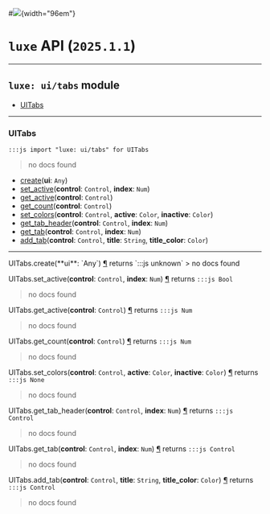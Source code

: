 #![](../../../../../../images/luxe-dark.svg){width="96em"}

# `luxe` API (`2025.1.1`)  


---

## `luxe: ui/tabs` module

- [UITabs](#uitabs)   

---

### UITabs
`:::js import "luxe: ui/tabs" for UITabs`
> no docs found

- [create](#UITabs.create)(**ui**: `Any`)
- [set_active](#UITabs.set_active+2)(**control**: `Control`, **index**: `Num`)
- [get_active](#UITabs.get_active)(**control**: `Control`)
- [get_count](#UITabs.get_count)(**control**: `Control`)
- [set_colors](#UITabs.set_colors+3)(**control**: `Control`, **active**: `Color`, **inactive**: `Color`)
- [get_tab_header](#UITabs.get_tab_header+2)(**control**: `Control`, **index**: `Num`)
- [get_tab](#UITabs.get_tab+2)(**control**: `Control`, **index**: `Num`)
- [add_tab](#UITabs.add_tab+3)(**control**: `Control`, **title**: `String`, **title_color**: `Color`)

<hr/>
<endpoint module="luxe: ui/tabs" class="UITabs" signature="create(ui : Any)"></endpoint>
<signature id="UITabs.create">UITabs.create(**ui**: `Any`)
<a class="headerlink" href="#UITabs.create" title="Permanent link">¶</a></signature>
<span class='api_ret'>returns</span> `:::js unknown`
> no docs found   

<endpoint module="luxe: ui/tabs" class="UITabs" signature="set_active(control : Control, index : Num)"></endpoint>
<signature id="UITabs.set_active+2">UITabs.set_active(**control**: `Control`, **index**: `Num`)
<a class="headerlink" href="#UITabs.set_active+2" title="Permanent link">¶</a></signature>
<span class='api_ret'>returns</span> `:::js Bool`
> no docs found   

<endpoint module="luxe: ui/tabs" class="UITabs" signature="get_active(control : Control)"></endpoint>
<signature id="UITabs.get_active">UITabs.get_active(**control**: `Control`)
<a class="headerlink" href="#UITabs.get_active" title="Permanent link">¶</a></signature>
<span class='api_ret'>returns</span> `:::js Num`
> no docs found   

<endpoint module="luxe: ui/tabs" class="UITabs" signature="get_count(control : Control)"></endpoint>
<signature id="UITabs.get_count">UITabs.get_count(**control**: `Control`)
<a class="headerlink" href="#UITabs.get_count" title="Permanent link">¶</a></signature>
<span class='api_ret'>returns</span> `:::js Num`
> no docs found   

<endpoint module="luxe: ui/tabs" class="UITabs" signature="set_colors(control : Control, active : Color, inactive : Color)"></endpoint>
<signature id="UITabs.set_colors+3">UITabs.set_colors(**control**: `Control`, **active**: `Color`, **inactive**: `Color`)
<a class="headerlink" href="#UITabs.set_colors+3" title="Permanent link">¶</a></signature>
<span class='api_ret'>returns</span> `:::js None`
> no docs found   

<endpoint module="luxe: ui/tabs" class="UITabs" signature="get_tab_header(control : Control, index : Num)"></endpoint>
<signature id="UITabs.get_tab_header+2">UITabs.get_tab_header(**control**: `Control`, **index**: `Num`)
<a class="headerlink" href="#UITabs.get_tab_header+2" title="Permanent link">¶</a></signature>
<span class='api_ret'>returns</span> `:::js Control`
> no docs found   

<endpoint module="luxe: ui/tabs" class="UITabs" signature="get_tab(control : Control, index : Num)"></endpoint>
<signature id="UITabs.get_tab+2">UITabs.get_tab(**control**: `Control`, **index**: `Num`)
<a class="headerlink" href="#UITabs.get_tab+2" title="Permanent link">¶</a></signature>
<span class='api_ret'>returns</span> `:::js Control`
> no docs found   

<endpoint module="luxe: ui/tabs" class="UITabs" signature="add_tab(control : Control, title : String, title_color : Color)"></endpoint>
<signature id="UITabs.add_tab+3">UITabs.add_tab(**control**: `Control`, **title**: `String`, **title_color**: `Color`)
<a class="headerlink" href="#UITabs.add_tab+3" title="Permanent link">¶</a></signature>
<span class='api_ret'>returns</span> `:::js Control`
> no docs found   

